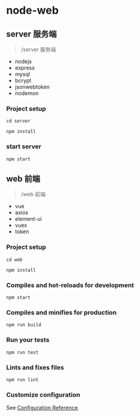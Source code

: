 # node-web


## server 服务端
> /server 服务端
  + nodejs
  + express
  + mysql
  + bcrypt
  + jsonwebtoken
  + nodemon


### Project setup
```
cd server

npm install
```

### start server
```
npm start
```

## web 前端
> /web 前端
  + vue
  + axios
  + element-ui
  + vuex
  + token


### Project setup
```
cd web

npm install
```

### Compiles and hot-reloads for development
```
npm start
```

### Compiles and minifies for production
```
npm run build
```

### Run your tests
```
npm run test
```

### Lints and fixes files
```
npm run lint
```

### Customize configuration
See [Configuration Reference](https://cli.vuejs.org/config/).